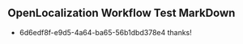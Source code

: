 ## OpenLocalization Workflow Test MarkDown
* 6d6edf8f-e9d5-4a64-ba65-56b1dbd378e4 thanks!

<!--HONumber=Jul16_HO4-->


